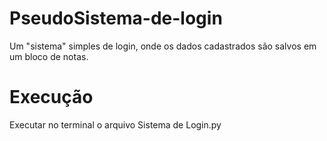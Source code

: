 # PseudoSistema-de-login
 Um "sistema" simples de login, onde os dados cadastrados são salvos em um bloco de notas.

# Execução
 Executar no terminal o arquivo Sistema de Login.py
